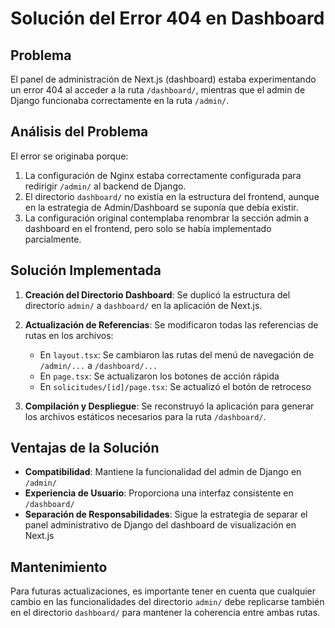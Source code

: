 # Solución del Error 404 en Dashboard

## Problema

El panel de administración de Next.js (dashboard) estaba experimentando un error 404 al acceder a la ruta `/dashboard/`, mientras que el admin de Django funcionaba correctamente en la ruta `/admin/`.

## Análisis del Problema

El error se originaba porque:

1. La configuración de Nginx estaba correctamente configurada para redirigir `/admin/` al backend de Django.
2. El directorio `dashboard/` no existía en la estructura del frontend, aunque en la estrategia de Admin/Dashboard se suponía que debía existir.
3. La configuración original contemplaba renombrar la sección admin a dashboard en el frontend, pero solo se había implementado parcialmente.

## Solución Implementada

1. **Creación del Directorio Dashboard**: Se duplicó la estructura del directorio `admin/` a `dashboard/` en la aplicación de Next.js.

2. **Actualización de Referencias**: Se modificaron todas las referencias de rutas en los archivos:
   - En `layout.tsx`: Se cambiaron las rutas del menú de navegación de `/admin/...` a `/dashboard/...`
   - En `page.tsx`: Se actualizaron los botones de acción rápida
   - En `solicitudes/[id]/page.tsx`: Se actualizó el botón de retroceso

3. **Compilación y Despliegue**: Se reconstruyó la aplicación para generar los archivos estáticos necesarios para la ruta `/dashboard/`.

## Ventajas de la Solución

- **Compatibilidad**: Mantiene la funcionalidad del admin de Django en `/admin/`
- **Experiencia de Usuario**: Proporciona una interfaz consistente en `/dashboard/`
- **Separación de Responsabilidades**: Sigue la estrategia de separar el panel administrativo de Django del dashboard de visualización en Next.js

## Mantenimiento

Para futuras actualizaciones, es importante tener en cuenta que cualquier cambio en las funcionalidades del directorio `admin/` debe replicarse también en el directorio `dashboard/` para mantener la coherencia entre ambas rutas. 